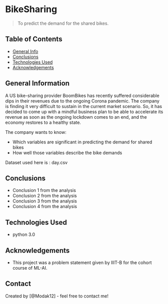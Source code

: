 # BikeSharing
> To predict the demand for the shared bikes.


## Table of Contents
* [General Info](#general-information)
* [Conclusions](#conclusions)
* [Technologies Used](#technologies-used)
* [Acknowledgements](#acknowledgements)


## General Information
A US bike-sharing provider BoomBikes has recently suffered considerable dips in their revenues due to the ongoing Corona pandemic. The company is finding it very difficult to sustain in the current market scenario. So, it has decided to come up with a mindful business plan to be able to accelerate its revenue as soon as the ongoing lockdown comes to an end, and the economy restores to a healthy state. 

The company wants to know:
- Which variables are significant in predicting the demand for shared bikes
- How well those variables describe the bike demands

Dataset used here is : day.csv

## Conclusions
- Conclusion 1 from the analysis
- Conclusion 2 from the analysis
- Conclusion 3 from the analysis
- Conclusion 4 from the analysis


## Technologies Used
- python 3.0

<!-- As the libraries versions keep on changing, it is recommended to mention the version of library used in this project -->

## Acknowledgements
- This project was a problem statement given by IIIT-B for the cohort course of ML-AI.


## Contact
Created by [@Modak12] - feel free to contact me!
